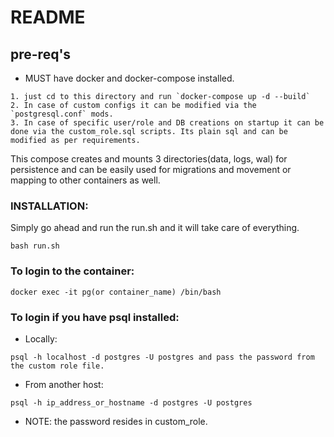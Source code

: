 # README
## pre-req's
* MUST have docker and docker-compose installed.

```
1. just cd to this directory and run `docker-compose up -d --build`
2. In case of custom configs it can be modified via the `postgresql.conf` mods.
3. In case of specific user/role and DB creations on startup it can be done via the custom_role.sql scripts. Its plain sql and can be modified as per requirements.
```

This compose creates and mounts 3 directories(data, logs, wal) for persistence and can be easily used for migrations and movement or mapping to other containers as well.

### INSTALLATION:
Simply go ahead and run the run.sh and it will take care of everything.
```
bash run.sh
```


### To login to the container:

```
docker exec -it pg(or container_name) /bin/bash
```
### To login if you have psql installed:

* Locally:
```
psql -h localhost -d postgres -U postgres and pass the password from the custom role file.
```
* From another host:
```
psql -h ip_address_or_hostname -d postgres -U postgres
```
* NOTE: the password resides in custom_role.
